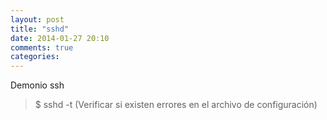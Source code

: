 ```yaml
---
layout: post
title: "sshd"
date: 2014-01-27 20:10
comments: true
categories: 
---
```

Demonio ssh

>$ sshd -t (Verificar si existen errores en el archivo de configuración)

